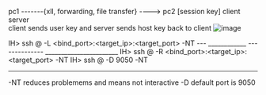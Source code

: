 pc1 -------{xll, forwarding, file transfer} ----> pc2
              [session key]
client                                           server  
client sends user key and server sends host key back to client
![image](https://github.com/hannahsfrommt/Networking/assets/140441321/4987043f-ed53-4770-9bbd-393452b6b633)



IH> ssh <user>@<ip> -L <bind_port>:<target_ip>:<target_port> -NT
---   ____________  --------------  _______________________
IH> ssh <user>@<ip> -R <bind_port>:<target_ip>:<target_port> -NT
IH> ssh <user>@<ip> -D 9050 -NT
--                     ----
-NT reduces problemems and means not interactive
-D default port is 9050

